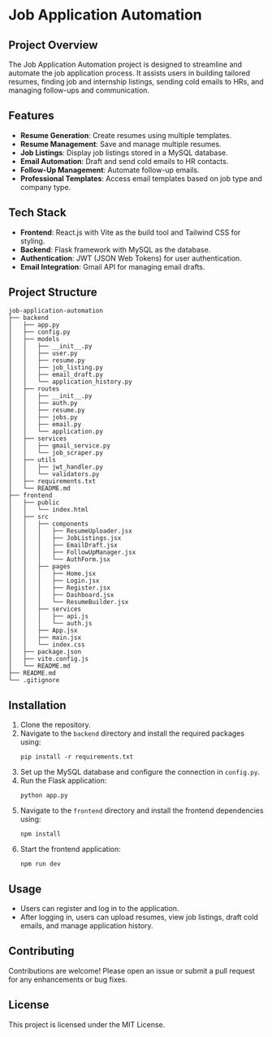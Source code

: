 # Job Application Automation

## Project Overview
The Job Application Automation project is designed to streamline and automate the job application process. It assists users in building tailored resumes, finding job and internship listings, sending cold emails to HRs, and managing follow-ups and communication.

## Features
- **Resume Generation**: Create resumes using multiple templates.
- **Resume Management**: Save and manage multiple resumes.
- **Job Listings**: Display job listings stored in a MySQL database.
- **Email Automation**: Draft and send cold emails to HR contacts.
- **Follow-Up Management**: Automate follow-up emails.
- **Professional Templates**: Access email templates based on job type and company type.

## Tech Stack
- **Frontend**: React.js with Vite as the build tool and Tailwind CSS for styling.
- **Backend**: Flask framework with MySQL as the database.
- **Authentication**: JWT (JSON Web Tokens) for user authentication.
- **Email Integration**: Gmail API for managing email drafts.

## Project Structure
```
job-application-automation
├── backend
│   ├── app.py
│   ├── config.py
│   ├── models
│   │   ├── __init__.py
│   │   ├── user.py
│   │   ├── resume.py
│   │   ├── job_listing.py
│   │   ├── email_draft.py
│   │   └── application_history.py
│   ├── routes
│   │   ├── __init__.py
│   │   ├── auth.py
│   │   ├── resume.py
│   │   ├── jobs.py
│   │   ├── email.py
│   │   └── application.py
│   ├── services
│   │   ├── gmail_service.py
│   │   └── job_scraper.py
│   ├── utils
│   │   ├── jwt_handler.py
│   │   └── validators.py
│   ├── requirements.txt
│   └── README.md
├── frontend
│   ├── public
│   │   └── index.html
│   ├── src
│   │   ├── components
│   │   │   ├── ResumeUploader.jsx
│   │   │   ├── JobListings.jsx
│   │   │   ├── EmailDraft.jsx
│   │   │   ├── FollowUpManager.jsx
│   │   │   └── AuthForm.jsx
│   │   ├── pages
│   │   │   ├── Home.jsx
│   │   │   ├── Login.jsx
│   │   │   ├── Register.jsx
│   │   │   ├── Dashboard.jsx
│   │   │   └── ResumeBuilder.jsx
│   │   ├── services
│   │   │   ├── api.js
│   │   │   └── auth.js
│   │   ├── App.jsx
│   │   ├── main.jsx
│   │   └── index.css
│   ├── package.json
│   ├── vite.config.js
│   └── README.md
├── README.md
└── .gitignore
```

## Installation
1. Clone the repository.
2. Navigate to the `backend` directory and install the required packages using:
   ```
   pip install -r requirements.txt
   ```
3. Set up the MySQL database and configure the connection in `config.py`.
4. Run the Flask application:
   ```
   python app.py
   ```
5. Navigate to the `frontend` directory and install the frontend dependencies using:
   ```
   npm install
   ```
6. Start the frontend application:
   ```
   npm run dev
   ```

## Usage
- Users can register and log in to the application.
- After logging in, users can upload resumes, view job listings, draft cold emails, and manage application history.

## Contributing
Contributions are welcome! Please open an issue or submit a pull request for any enhancements or bug fixes.

## License
This project is licensed under the MIT License.